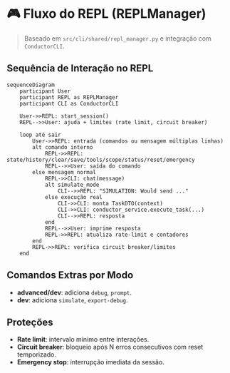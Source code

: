 # 🎮 Fluxo do REPL (REPLManager)

> Baseado em `src/cli/shared/repl_manager.py` e integração com `ConductorCLI`.

## Sequência de Interação no REPL

```mermaid
sequenceDiagram
    participant User
    participant REPL as REPLManager
    participant CLI as ConductorCLI

    User->>REPL: start_session()
    REPL-->>User: ajuda + limites (rate limit, circuit breaker)

    loop até sair
        User->>REPL: entrada (comandos ou mensagem múltiplas linhas)
        alt comando interno
            REPL->>REPL: state/history/clear/save/tools/scope/status/reset/emergency
            REPL-->>User: saída do comando
        else mensagem normal
            REPL->>CLI: chat(message)
            alt simulate_mode
                CLI-->>REPL: "SIMULATION: Would send ..."
            else execução real
                CLI->>CLI: monta TaskDTO(context)
                CLI->>CLI: conductor_service.execute_task(...)
                CLI-->>REPL: resposta
            end
            REPL-->>User: imprime resposta
            REPL->>REPL: atualiza rate-limit e contadores
        end
        REPL->>REPL: verifica circuit breaker/limites
    end
```

## Comandos Extras por Modo
- **advanced/dev**: adiciona `debug`, `prompt`.
- **dev**: adiciona `simulate`, `export-debug`.

## Proteções
- **Rate limit**: intervalo mínimo entre interações.
- **Circuit breaker**: bloqueio após N erros consecutivos com reset temporizado.
- **Emergency stop**: interrupção imediata da sessão.
